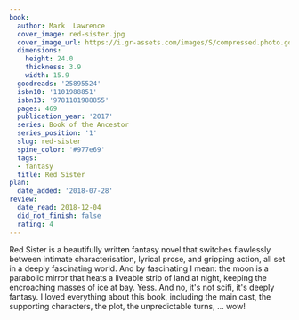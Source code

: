 ```yaml
---
book:
  author: Mark  Lawrence
  cover_image: red-sister.jpg
  cover_image_url: https://i.gr-assets.com/images/S/compressed.photo.goodreads.com/books/1481038440l/25895524._SX98_.jpg
  dimensions:
    height: 24.0
    thickness: 3.9
    width: 15.9
  goodreads: '25895524'
  isbn10: '1101988851'
  isbn13: '9781101988855'
  pages: 469
  publication_year: '2017'
  series: Book of the Ancestor
  series_position: '1'
  slug: red-sister
  spine_color: '#977e69'
  tags:
  - fantasy
  title: Red Sister
plan:
  date_added: '2018-07-28'
review:
  date_read: 2018-12-04
  did_not_finish: false
  rating: 4
---
```


Red Sister is a beautifully written fantasy novel that switches flawlessly between intimate characterisation, lyrical prose, and gripping action, all set in a deeply fascinating world. And by fascinating I mean: the moon is a parabolic mirror that heats a liveable strip of land at night, keeping the encroaching masses of ice at bay. Yess. And no, it's not scifi, it's deeply fantasy. I loved everything about this book, including the main cast, the supporting characters, the plot, the unpredictable turns, … wow!
